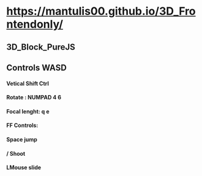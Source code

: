 # https://mantulis00.github.io/3D_Frontendonly/
## 3D_Block_PureJS

## Controls WASD
#### Vetical Shift Ctrl
#### Rotate : NUMPAD 4 6
#### Focal lenght: q e

#### FF Controls:
#### Space jump
#### / Shoot
#### LMouse slide

